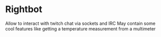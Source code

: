 # Rightbot
Allow to interact with twitch chat via sockets and IRC
May contain some cool features like getting a temperature measurement from a multimeter
